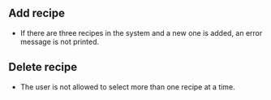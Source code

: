 ## Add recipe
- If there are three recipes in the system and a new one is added, an error message is not printed.

## Delete recipe
- The user is not allowed to select more than one recipe at a time.